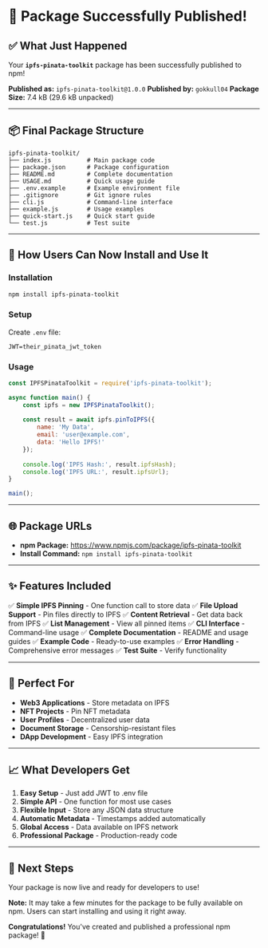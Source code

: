 # 🎉 Package Successfully Published!

## ✅ What Just Happened

Your **`ipfs-pinata-toolkit`** package has been successfully published to npm!

**Published as:** `ipfs-pinata-toolkit@1.0.0`
**Published by:** `gokkull04`
**Package Size:** 7.4 kB (29.6 kB unpacked)

---

## 📦 Final Package Structure

```
ipfs-pinata-toolkit/
├── index.js          # Main package code
├── package.json      # Package configuration
├── README.md         # Complete documentation
├── USAGE.md          # Quick usage guide
├── .env.example      # Example environment file
├── .gitignore        # Git ignore rules
├── cli.js            # Command-line interface
├── example.js        # Usage examples
├── quick-start.js    # Quick start guide
└── test.js           # Test suite
```

---

## 🚀 How Users Can Now Install and Use It

### Installation
```bash
npm install ipfs-pinata-toolkit
```

### Setup
Create `.env` file:
```env
JWT=their_pinata_jwt_token
```

### Usage
```javascript
const IPFSPinataToolkit = require('ipfs-pinata-toolkit');

async function main() {
    const ipfs = new IPFSPinataToolkit();
    
    const result = await ipfs.pinToIPFS({
        name: 'My Data',
        email: 'user@example.com',
        data: 'Hello IPFS!'
    });
    
    console.log('IPFS Hash:', result.ipfsHash);
    console.log('IPFS URL:', result.ipfsUrl);
}

main();
```

---

## 🌐 Package URLs

- **npm Package:** https://www.npmjs.com/package/ipfs-pinata-toolkit
- **Install Command:** `npm install ipfs-pinata-toolkit`

---

## ✨ Features Included

✅ **Simple IPFS Pinning** - One function call to store data
✅ **File Upload Support** - Pin files directly to IPFS
✅ **Content Retrieval** - Get data back from IPFS
✅ **List Management** - View all pinned items
✅ **CLI Interface** - Command-line usage
✅ **Complete Documentation** - README and usage guides
✅ **Example Code** - Ready-to-use examples
✅ **Error Handling** - Comprehensive error messages
✅ **Test Suite** - Verify functionality

---

## 🎯 Perfect For

- **Web3 Applications** - Store metadata on IPFS
- **NFT Projects** - Pin NFT metadata
- **User Profiles** - Decentralized user data
- **Document Storage** - Censorship-resistant files
- **DApp Development** - Easy IPFS integration

---

## 📈 What Developers Get

1. **Easy Setup** - Just add JWT to .env file
2. **Simple API** - One function for most use cases
3. **Flexible Input** - Store any JSON data structure
4. **Automatic Metadata** - Timestamps added automatically
5. **Global Access** - Data available on IPFS network
6. **Professional Package** - Production-ready code

---

## 🔄 Next Steps

Your package is now live and ready for developers to use! 

**Note:** It may take a few minutes for the package to be fully available on npm. Users can start installing and using it right away.

**Congratulations!** You've created and published a professional npm package! 🎊
